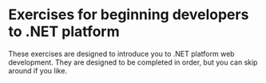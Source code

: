 # Exercises for beginning developers to .NET platform

These exercises are designed to introduce you to .NET platform web development. They are designed to be completed in order, but you can skip around if you like.